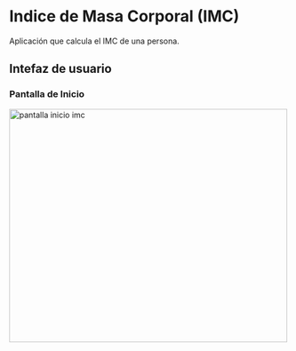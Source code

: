 # Indice de Masa Corporal (IMC)

Aplicación que calcula el IMC de una persona.


## Intefaz de usuario

### Pantalla de Inicio

<img src="https://github.com/danieldevelop/AIEP4S_Taller_Aplicaciones_Moviles/assets/51731637/c727e982-0d06-49aa-9112-251e7472ef30" alt="pantalla inicio imc" width="500" height="420">